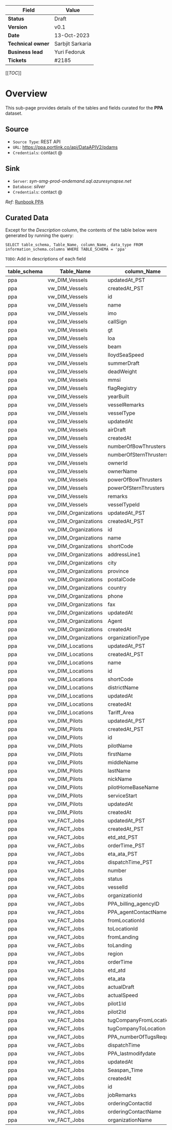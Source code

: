 |Field|Value|
|--|--|
|**Status**|Draft|
|**Version**| v0.1|
|**Date**|13-Oct-2023|
|**Technical owner**|Sarbjit Sarkaria|
|**Business lead**|Yuri Fedoruk|
|**Tickets**| #2185 <br>

[[_TOC_]]

# Overview

This sub-page provides details of the tables and fields curated for the **PPA** dataset.

## Source
* `Source Type`: REST API
* `URL`: https://ppa.portlink.co/api/DataAPIV2/pdams
* `Credentials`: contact @<Yuri Fedoruk> 

## Sink
* `Server`: _syn-smg-prod-ondemand.sql.azuresynapse.net_
* `Database`: _silver_
* `Credentials`: contact @<Yuri Fedoruk>

_Ref_: [Runbook PPA](/Data-Ops-Wiki/SMG-Data-Catalogue/PPA)

## Curated Data

Except for the _Description_ column, the contents of the table below were generated
 by running the query:

    SELECT table_schema, Table_Name, column_Name, data_type FROM information_schema.columns WHERE TABLE_SCHEMA = 'ppa'


`TODO`: Add in descriptions of each field


table_schema|Table_Name|column_Name|data_type| Description
---|---|---|---|---
ppa|vw_DIM_Vessels|updatedAt_PST|datetimeoffset
ppa|vw_DIM_Vessels|createdAt_PST|datetimeoffset
ppa|vw_DIM_Vessels|id|int
ppa|vw_DIM_Vessels|name|varchar
ppa|vw_DIM_Vessels|imo|int
ppa|vw_DIM_Vessels|callSign|varchar
ppa|vw_DIM_Vessels|gt|int
ppa|vw_DIM_Vessels|loa|numeric
ppa|vw_DIM_Vessels|beam|numeric
ppa|vw_DIM_Vessels|lloydSeaSpeed|numeric
ppa|vw_DIM_Vessels|summerDraft|numeric
ppa|vw_DIM_Vessels|deadWeight|int
ppa|vw_DIM_Vessels|mmsi|int
ppa|vw_DIM_Vessels|flagRegistry|varchar
ppa|vw_DIM_Vessels|yearBuilt|int
ppa|vw_DIM_Vessels|vesselRemarks|varchar
ppa|vw_DIM_Vessels|vesselType|varchar
ppa|vw_DIM_Vessels|updatedAt|datetime2
ppa|vw_DIM_Vessels|airDraft|float
ppa|vw_DIM_Vessels|createdAt|datetime2
ppa|vw_DIM_Vessels|numberOfBowThrusters|int
ppa|vw_DIM_Vessels|numberOfSternThrusters|int
ppa|vw_DIM_Vessels|ownerId|int
ppa|vw_DIM_Vessels|ownerName|varchar
ppa|vw_DIM_Vessels|powerOfBowThrusters|int
ppa|vw_DIM_Vessels|powerOfSternThrusters|int
ppa|vw_DIM_Vessels|remarks|varchar
ppa|vw_DIM_Vessels|vesselTypeId|bigint
ppa|vw_DIM_Organizations|updatedAt_PST|datetimeoffset
ppa|vw_DIM_Organizations|createdAt_PST|datetimeoffset
ppa|vw_DIM_Organizations|id|int
ppa|vw_DIM_Organizations|name|varchar
ppa|vw_DIM_Organizations|shortCode|varchar
ppa|vw_DIM_Organizations|addressLine1|varchar
ppa|vw_DIM_Organizations|city|varchar
ppa|vw_DIM_Organizations|province|varchar
ppa|vw_DIM_Organizations|postalCode|varchar
ppa|vw_DIM_Organizations|country|varchar
ppa|vw_DIM_Organizations|phone|varchar
ppa|vw_DIM_Organizations|fax|varchar
ppa|vw_DIM_Organizations|updatedAt|datetime2
ppa|vw_DIM_Organizations|Agent|varchar
ppa|vw_DIM_Organizations|createdAt|datetime2
ppa|vw_DIM_Organizations|organizationType|varchar
ppa|vw_DIM_Locations|updatedAt_PST|datetimeoffset
ppa|vw_DIM_Locations|createdAt_PST|datetimeoffset
ppa|vw_DIM_Locations|name|varchar
ppa|vw_DIM_Locations|id|int
ppa|vw_DIM_Locations|shortCode|varchar
ppa|vw_DIM_Locations|districtName|varchar
ppa|vw_DIM_Locations|updatedAt|datetime2
ppa|vw_DIM_Locations|createdAt|datetime2
ppa|vw_DIM_Locations|Tariff_Area|varchar
ppa|vw_DIM_Pilots|updatedAt_PST|datetimeoffset
ppa|vw_DIM_Pilots|createdAt_PST|datetimeoffset
ppa|vw_DIM_Pilots|id|int
ppa|vw_DIM_Pilots|pilotName|varchar
ppa|vw_DIM_Pilots|firstName|varchar
ppa|vw_DIM_Pilots|middleName|varchar
ppa|vw_DIM_Pilots|lastName|varchar
ppa|vw_DIM_Pilots|nickName|varchar
ppa|vw_DIM_Pilots|pilotHomeBaseName|varchar
ppa|vw_DIM_Pilots|serviceStart|datetime2
ppa|vw_DIM_Pilots|updatedAt|datetime2
ppa|vw_DIM_Pilots|createdAt|datetime2
ppa|vw_FACT_Jobs|updatedAt_PST|datetimeoffset
ppa|vw_FACT_Jobs|createdAt_PST|datetimeoffset
ppa|vw_FACT_Jobs|etd_atd_PST|datetimeoffset
ppa|vw_FACT_Jobs|orderTime_PST|datetimeoffset
ppa|vw_FACT_Jobs|eta_ata_PST|datetimeoffset
ppa|vw_FACT_Jobs|dispatchTime_PST|datetimeoffset
ppa|vw_FACT_Jobs|number|int
ppa|vw_FACT_Jobs|status|varchar
ppa|vw_FACT_Jobs|vesselId|int
ppa|vw_FACT_Jobs|organizationId|int
ppa|vw_FACT_Jobs|PPA_billing_agencyID|int
ppa|vw_FACT_Jobs|PPA_agentContactName|varchar
ppa|vw_FACT_Jobs|fromLocationId|int
ppa|vw_FACT_Jobs|toLocationId|int
ppa|vw_FACT_Jobs|fromLanding|varchar
ppa|vw_FACT_Jobs|toLanding|varchar
ppa|vw_FACT_Jobs|region|varchar
ppa|vw_FACT_Jobs|orderTime|datetime2
ppa|vw_FACT_Jobs|etd_atd|datetime2
ppa|vw_FACT_Jobs|eta_ata|datetime2
ppa|vw_FACT_Jobs|actualDraft|numeric
ppa|vw_FACT_Jobs|actualSpeed|numeric
ppa|vw_FACT_Jobs|pilot1Id|int
ppa|vw_FACT_Jobs|pilot2Id|int
ppa|vw_FACT_Jobs|tugCompanyFromLocation|varchar
ppa|vw_FACT_Jobs|tugCompanyToLocation|varchar
ppa|vw_FACT_Jobs|PPA_numberOfTugsRequired|int
ppa|vw_FACT_Jobs|dispatchTime|datetime2
ppa|vw_FACT_Jobs|PPA_lastmodifydate|datetime2
ppa|vw_FACT_Jobs|updatedAt|datetime2
ppa|vw_FACT_Jobs|Seaspan_Time|datetime2
ppa|vw_FACT_Jobs|createdAt|datetime2
ppa|vw_FACT_Jobs|id|bigint
ppa|vw_FACT_Jobs|jobRemarks|varchar
ppa|vw_FACT_Jobs|orderingContactId|bigint
ppa|vw_FACT_Jobs|orderingContactName|varchar
ppa|vw_FACT_Jobs|organizationName|varchar